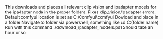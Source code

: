 This downloads and places all relevant clip vision and ipadapter models for the ipadapter node in the proper folders. Fixes clip_vision/Ipadapter errors.
Default comfyui location is set as C:\Comfyui\comfyui
Dowload and place in a folder
Navigate to folder via powershell, something like cd C:\(folder name)
Run with this command .\download_ipadapter_models.ps1
Should take an hour or so
